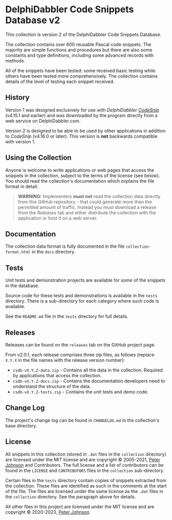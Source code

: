 # DelphiDabbler Code Snippets Database v2

This collection is version 2 of the DelphiDabbler Code Snippets Database.

The collection contains over 600 reusable Pascal code snippets. The majority are simple functions and procedures but there are also some constants and type definitions, including some advanced records with methods.

All of the snippets have been tested: some received basic testing while others have been tested more comprehensively. The collection contains details of the level of testing each snippet received.

## History

Version 1 was designed exclusively for use with _DelphiDabbler [CodeSnip](https://github.com/delphidabbler/codesnip)_ (v4.15.1 and earlier) and was downloaded by the program directly from a web service on DelphiDabbler.com.

Version 2 is designed to be able to be used by other applications in addition to _CodeSnip_ (v4.16.0 or later). This version is **not** backwards compatible with version 1.

## Using the Collection

Anyone is welcome to write applications or web pages that access the snippets in the collection, subject to the terms of the license (see below). You should read the collection's documentation which explains the file format in detail.

> **WARNING:** Implementers **must not** read the collection data directly from this GitHub repository - that could generate more than the permitted amount of traffic. Instead you must download a release from the _Releases_ tab and either distribute the collection with the application or host it on a web server.

## Documentation

The collection data format is fully documented in the file `collection-format.html` in the `docs` directory.

## Tests

Unit tests and demonstration projects are available for _some_ of the snippets in the database.

Source code for these tests and demonstrations is available in the `tests` directory. There is a sub-directory for each category where such code is available.

See the `README.md` file in the `tests` directory for full details.

## Releases

Releases can be found on the `releases` tab on the GitHub project page.

From v2.0.1, each release comprises three zip files, as follows (replace `X.Y.X` in the file names with the release version number):

* `csdb-vX.Y.Z-data.zip` - Contains all the data in the collection. Required by applications that access the collection.
* `csdb-vX.Y.Z-docs.zip` - Contains the documentation developers need to understand the structure of the data.
* `csdb-vX.Y.Z-tests.zip` - Contains the unit tests and demo code.

## Change Log

The project's change log can be found in `CHANGELOG.md` in the collection's base directory.

## License

All snippets in this collection (stored in `.dat` files in the `collection` directory) are licensed under the MIT license and are copyright © 2005-2021, [Peter Johnson](https://gravatar.com/delphidabbler) and Contributors. The full license and a list of contributors can be found in the `LICENSE` and `CONTRIBUTORS` files in the `collection` sub-directory.

Certain files in the `tests` directory contain copies of snippets extracted from the collection. These files are identified as such in the comments at the start of the file. The files are licensed  under the same license as the `.dat` files in the `collection` directory. See the paragraph above for details.

All other files in this project are licensed under the MIT license and are copyright © 2020-2023, [Peter Johnson](https://gravatar.com/delphidabbler).
